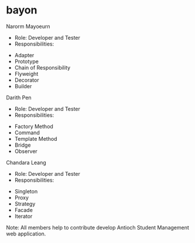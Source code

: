 # bayon

Narorm Mayoeurn
- Role: Developer and Tester
- Responsibilities:
 + Adapter
 + Prototype
 + Chain of Responsibility
 + Flyweight
 + Decorator
 + Builder

Darith Pen
- Role: Developer and Tester
- Responsibilities:
 + Factory Method
 + Command
 + Template Method
 + Bridge
 + Observer

Chandara Leang
- Role: Developer and Tester
- Responsibilities:
 + Singleton
 + Proxy
 + Strategy
 + Facade
 + Iterator


 Note: All members help to contribute develop Antioch Student Management web application.